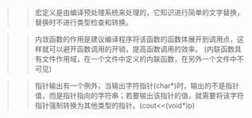 >>宏定义是由编译预处理系统来处理的，它知识进行简单的文字替换，替换时不进行类型检查和转换。

>>内敛函数的作用是建议编译程序将该函数的函数体展开到调用点，这样就可以避开函数调用的开销，提高函数调用的效率。
(内联函数具有文件作用域，在一个文件中定义的内联函数，在另外一个文件中不可见)

>>指针输出有一个例外，当输出字符指针(char*)时，输出的不是指针值，而是指针指向的字符串；若要输出该指针的值，就需要将该字符指针强制转换为其他类型的指针。(cout<<(void*)p)


